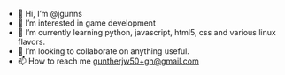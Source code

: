 - 👋 Hi, I’m @jgunns
- 👀 I’m interested in game development
- 🌱 I’m currently learning python, javascript, html5, css and various linux flavors.
- 💞️ I’m looking to collaborate on anything useful.  
- 📫 How to reach me guntherjw50+gh@gmail.com

<!---
jgunns/jgunns is a ✨ special ✨ repository because its `README.md` (this file) appears on your GitHub profile.
You can click the Preview link to take a look at your changes.
--->
